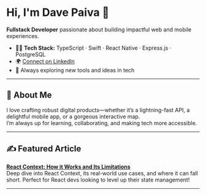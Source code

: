 # Hi, I'm Dave Paiva 👋

**Fullstack Developer** passionate about building impactful web and mobile experiences.

- 🧑‍💻 **Tech Stack:** TypeScript · Swift · React Native · Express.js · PostgreSQL
- 🌍 [Connect on LinkedIn](https://www.linkedin.com/in/davepaiva/)
- 🚀 Always exploring new tools and ideas in tech

---

## 👀 About Me

I love crafting robust digital products—whether it’s a lightning-fast API, a delightful mobile app, or a gorgeous interactive map.  
I’m always up for learning, collaborating, and making tech more accessible.

---

## ✍️ Featured Article

[**React Context: How it Works and Its Limitations**](https://davepaiva.com/blog/react-context-how-it-works-and-its-limitations)  
Deep dive into React Context, its real-world use cases, and where it can fall short. Perfect for React devs looking to level up their state management!

---

<!--
**davepaiva/davepaiva** is a ✨ special ✨ repository because its `README.md` (this file) appears on your GitHub profile.
-->
